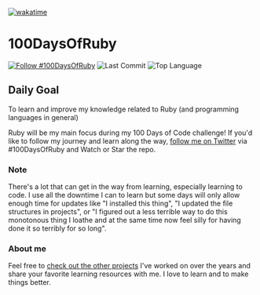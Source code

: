 [![wakatime](https://wakatime.com/badge/github/snelson82/100DaysOfRuby.svg)](https://wakatime.com/badge/github/snelson82/100DaysOfRuby)

# 100DaysOfRuby

[![Follow #100DaysOfRuby](https://img.shields.io/badge/100daysofruby-%231DA1F2.svg?style=flat-square&logo=Twitter&logoColor=white)](https://twitter.com/100daysofruby?ref_src=twsrc%5Etfw)
![Last Commit](https://img.shields.io/github/last-commit/snelson82/100daysofruby?style=flat-square)
![Top Language](https://img.shields.io/github/languages/top/snelson82/100DaysOfRuby?style=flat-square)

## Daily Goal

To learn and improve my knowledge related to Ruby (and programming languages in general)

Ruby will be my main focus during my 100 Days of Code challenge! If you'd like to follow my journey and learn along the way, [follow me on Twitter](https://twitter.com/100daysofruby?ref_src=twsrc%5Etfw) via #100DaysOfRuby and Watch or Star the repo.

### Note

There's a lot that can get in the way from learning, especially learning to code. I use all the downtime I can to learn but some days will only allow enough time for updates like "I installed this thing", "I updated the file structures in projects", or "I figured out a less terrible way to do this monotonous thing I loathe and at the same time now feel silly for having done it so terribly for so long".

### About me

Feel free to [check out the other projects](https://github.com/snelson82) I've worked on over the years and share your favorite learning resources with me. I love to learn and to make things better.
